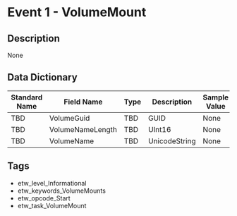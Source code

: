 # Event 1 - VolumeMount

## Description
None

## Data Dictionary
|Standard Name|Field Name|Type|Description|Sample Value|
|---|---|---|---|---|
|TBD|VolumeGuid|TBD|GUID|None|None|
|TBD|VolumeNameLength|TBD|UInt16|None|None|
|TBD|VolumeName|TBD|UnicodeString|None|None|

## Tags
* etw_level_Informational
* etw_keywords_VolumeMounts
* etw_opcode_Start
* etw_task_VolumeMount